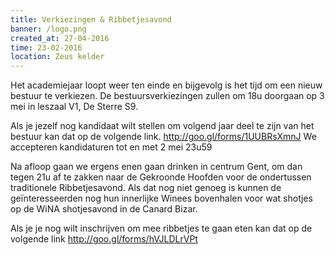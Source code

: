 ```yaml
---
title: Verkiezingen & Ribbetjesavond
banner: /logo.png
created_at: 27-04-2016
time: 23-02-2016
location: Zeus kelder
---
```


Het academiejaar loopt weer ten einde en bijgevolg is het tijd om een nieuw bestuur te verkiezen. De bestuursverkiezingen zullen om 18u doorgaan op 3 mei in leszaal V1, De Sterre S9.

Als je jezelf nog kandidaat wilt stellen om volgend jaar deel te zijn van het bestuur kan dat op de volgende link.
http://goo.gl/forms/1UUBRsXmnJ
We accepteren kandidaturen tot en met 2 mei 23u59

Na afloop gaan we ergens enen gaan drinken in centrum Gent, om dan tegen 21u af te zakken naar de Gekroonde Hoofden voor de ondertussen traditionele Ribbetjesavond. Als dat nog niet genoeg is kunnen de geïnteresseerden nog hun innerlijke Winees bovenhalen voor wat shotjes op de WiNA shotjesavond in de Canard Bizar.

Als je je nog wilt inschrijven om mee ribbetjes te gaan eten kan dat op de volgende link
http://goo.gl/forms/hVJLDLrVPt